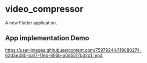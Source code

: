 # video_compressor

A new Flutter application.

## App implementation Demo

https://user-images.githubusercontent.com/75979244/119080274-62d3e480-ba17-11eb-895b-a0d5517bd2d1.mp4



